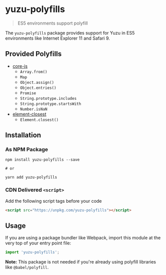# yuzu-polyfills

> ES5 environments support polyfill

The `yuzu-polyfills` package provides support for Yuzu in ES5 environments like Internet Explorer 11 and Safari 9.

## Provided Polyfills

- [core-js](https://www.npmjs.com/package/core-js)
  - `Array.from()`
  - `Map`
  - `Object.assign()`
  - `Object.entries()`
  - `Promise`
  - `String.prototype.includes`
  - `String.prototype.startsWith`
  - `Number.isNaN`
- [element-closest](https://www.npmjs.com/package/element-closest)
  - `Element.closest()`

## Installation

### As NPM Package

```
npm install yuzu-polyfills --save

# or

yarn add yuzu-polyfills
```

### CDN Delivered `<script>`

Add the following script tags before your code

```html
<script src="https://unpkg.com/yuzu-polyfills"></script>
```

## Usage

If you are using a package bundler like Webpack, import this module at the very top of your entry point file:

```js
import 'yuzu-polyfills';
```

**Note:** This package is not needed if you're already using polyfill libraries like `@babel/polyfill`.
